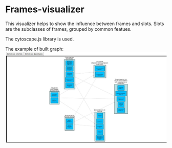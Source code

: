# Frames-visualizer
This visualizer helps to show the influence between frames and slots. Slots are the subclasses of frames, grouped by common featues. 

The cytoscape.js library is used.

The example of built graph:
![Graph](https://github.com/christina-bel/Frames-visualizer/blob/master/example.JPG)
